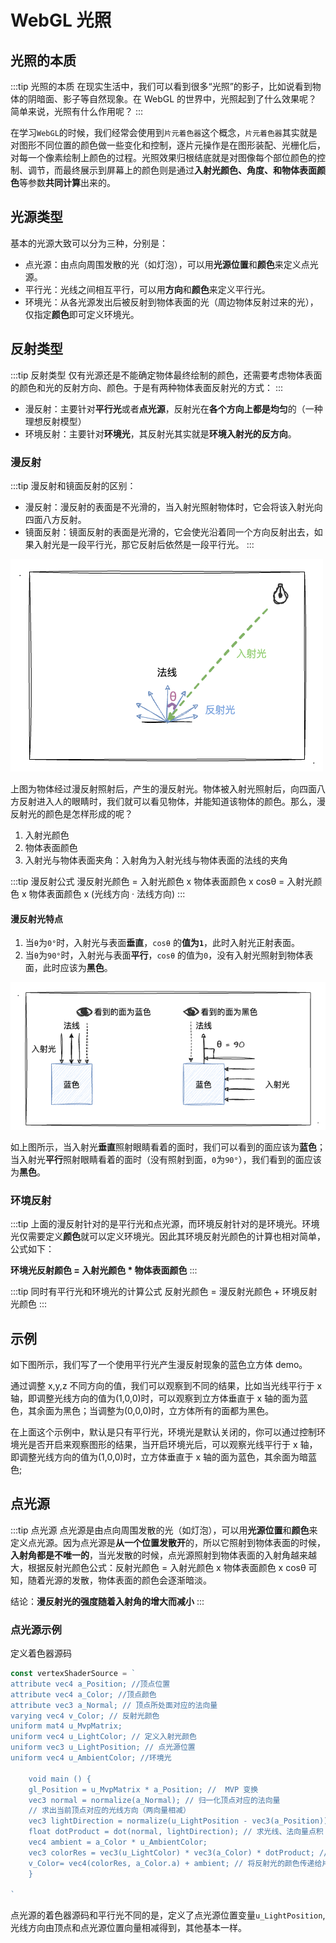 # WebGL 光照

## 光照的本质

:::tip 光照的本质
在现实生活中，我们可以看到很多“光照”的影子，比如说看到物体的阴暗面、影子等自然现象。在 WebGL 的世界中，光照起到了什么效果呢？简单来说，光照有什么作用呢？
:::

在学习`WebGL`的时候，我们经常会使用到`片元着色器`这个概念，`片元着色器`其实就是对图形不同位置的颜色做一些变化和控制，逐片元操作是在图形装配、光栅化后，对每一个像素绘制上颜色的过程。光照效果归根结底就是对图像每个部位颜色的控制、调节，而最终展示到屏幕上的颜色则是通过**入射光颜色、角度、和物体表面颜色**等参数**共同计算**出来的。

## 光源类型

基本的光源大致可以分为三种，分别是：

- 点光源：由点向周围发散的光（如灯泡），可以用**光源位置**和**颜色**来定义点光源。
- 平行光：光线之间相互平行，可以用**方向**和**颜色**来定义平行光。
- 环境光：从各光源发出后被反射到物体表面的光（周边物体反射过来的光），仅指定**颜色**即可定义环境光。

## 反射类型

:::tip 反射类型
仅有光源还是不能确定物体最终绘制的颜色，还需要考虑物体表面的颜色和光的反射方向、颜色。于是有两种物体表面反射光的方式：
:::

- 漫反射：主要针对**平行光**或者**点光源**，反射光在**各个方向上都是均匀**的（一种理想反射模型）
- 环境反射：主要针对**环境光**，其反射光其实就是**环境入射光的反方向**。

### 漫反射

:::tip 漫反射和镜面反射的区别：

- 漫反射：漫反射的表面是不光滑的，当入射光照射物体时，它会将该入射光向四面八方反射。
- 镜面反射：镜面反射的表面是光滑的，它会使光沿着同一个方向反射出去，如果入射光是一段平行光，那它反射后依然是一段平行光。
  :::

![漫反射示意图](./images/bloom2.png)

上图为物体经过漫反射照射后，产生的漫反射光。物体被入射光照射后，向四面八方反射进入人的眼睛时，我们就可以看见物体，并能知道该物体的颜色。那么，漫反射光的颜色是怎样形成的呢？

1. 入射光颜色
2. 物体表面颜色
3. 入射光与物体表面夹角：入射角为入射光线与物体表面的法线的夹角

:::tip 漫反射公式
漫反射光颜色 = 入射光颜色 x 物体表面颜色 x cosθ = 入射光颜色 x 物体表面颜色 x (光线方向 · 法线方向)
:::

#### 漫反射光特点

1. 当`θ`为`0°`时，入射光与表面**垂直**，`cosθ` 的**值为`1`**，此时入射光正射表面。
2. 当`θ`为`90°`时，入射光与表面**平行**，`cosθ` 的值为`0`，没有入射光照射到物体表面，此时应该为**黑色**。

![漫反射](./images/bloom1.png)

如上图所示，当入射光**垂直**照射眼睛看着的面时，我们可以看到的面应该为**蓝色**；当入射光**平行**照射眼睛看着的面时（没有照射到面，`0`为`90°`），我们看到的面应该为**黑色**。

### 环境反射

:::tip
上面的漫反射针对的是平行光和点光源，而环境反射针对的是环境光。环境光仅需要定义**颜色**就可以定义环境光。因此其环境反射光颜色的计算也相对简单，公式如下：

**环境光反射颜色 = 入射光颜色 \* 物体表面颜色**
:::

:::tip 同时有平行光和环境光的计算公式
反射光颜色 = 漫反射光颜色 + 环境反射光颜色
:::

## 示例

如下图所示，我们写了一个使用平行光产生漫反射现象的蓝色立方体 demo。

<Light type="parallelLight" />

<script setup>
    import Light from '../components/demo/light.vue'
</script>

通过调整 x,y,z 不同方向的值，我们可以观察到不同的结果，比如当光线平行于 x 轴，即调整光线方向的值为(1,0,0)时，可以观察到立方体垂直于 x 轴的面为蓝色，其余面为黑色；当调整为(0,0,0)时，立方体所有的面都为黑色。

在上面这个示例中，默认是只有平行光，环境光是默认关闭的，你可以通过控制环境光是否开启来观察图形的结果，当开启环境光后，可以观察光线平行于 x 轴，即调整光线方向的值为(1,0,0)时，立方体垂直于 x 轴的面为蓝色，其余面为暗蓝色;

## 点光源

:::tip 点光源
点光源是由点向周围发散的光（如灯泡），可以用**光源位置**和**颜色**来定义点光源。因为点光源是**从一个位置发散开**的，所以它照射到物体表面的时候，**入射角都是不唯一的**，当光发散的时候，点光源照射到物体表面的入射角越来越大，根据反射光颜色公式：反射光颜色 = 入射光颜色 x 物体表面颜色 x cosθ 可知，随着光源的发散，物体表面的颜色会逐渐暗淡。

结论：**漫反射光的强度随着入射角的增大而减小**
:::

### 点光源示例

定义着色器源码

```js
const vertexShaderSource = `
attribute vec4 a_Position; //顶点位置
attribute vec4 a_Color; //顶点颜色
attribute vec3 a_Normal; // 顶点所处面对应的法向量
varying vec4 v_Color; // 反射光颜色
uniform mat4 u_MvpMatrix;
uniform vec4 u_LightColor; // 定义入射光颜色
uniform vec3 u_LightPosition; // 点光源位置
uniform vec4 u_AmbientColor; //环境光

    void main () {
    gl_Position = u_MvpMatrix * a_Position; //  MVP 变换
    vec3 normal = normalize(a_Normal); // 归一化顶点对应的法向量
    // 求出当前顶点对应的光线方向（两向量相减）
    vec3 lightDirection = normalize(u_LightPosition - vec3(a_Position));
    float dotProduct = dot(normal, lightDirection); // 求光线、法向量点积
    vec4 ambient = a_Color * u_AmbientColor;
    vec3 colorRes = vec3(u_LightColor) * vec3(a_Color) * dotProduct; // 计算反射光的颜色
    v_Color= vec4(colorRes, a_Color.a) + ambient; // 将反射光的颜色传递给片元着色器
    }

`
```

点光源的着色器源码和平行光不同的是，定义了点光源位置变量`u_LightPosition`,光线方向由顶点和点光源位置向量相减得到，其他基本一样。

<Light type="pointLight"  />
